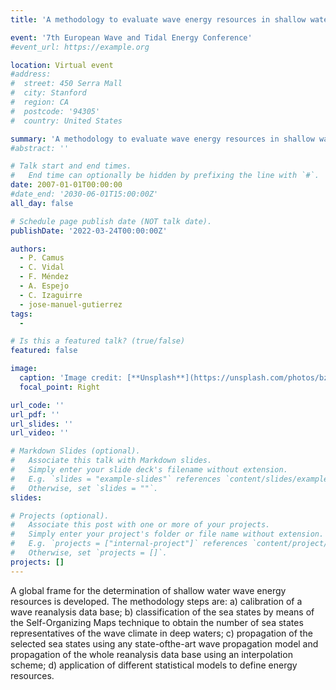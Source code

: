 ```yaml
---
title: 'A methodology to evaluate wave energy resources in shallow waters'

event: '7th European Wave and Tidal Energy Conference'
#event_url: https://example.org

location: Virtual event
#address:
#  street: 450 Serra Mall
#  city: Stanford
#  region: CA
#  postcode: '94305'
#  country: United States

summary: 'A methodology to evaluate wave energy resources in shallow waters'
#abstract: ''

# Talk start and end times.
#   End time can optionally be hidden by prefixing the line with `#`.
date: 2007-01-01T00:00:00
#date_end: '2030-06-01T15:00:00Z'
all_day: false

# Schedule page publish date (NOT talk date).
publishDate: '2022-03-24T00:00:00Z'

authors: 
  - P. Camus
  - C. Vidal
  - F. Méndez
  - A. Espejo
  - C. Izaguirre
  - jose-manuel-gutierrez
tags: 
  - 

# Is this a featured talk? (true/false)
featured: false

image:
  caption: 'Image credit: [**Unsplash**](https://unsplash.com/photos/bzdhc5b3Bxs)'
  focal_point: Right

url_code: ''
url_pdf: ''
url_slides: ''
url_video: ''

# Markdown Slides (optional).
#   Associate this talk with Markdown slides.
#   Simply enter your slide deck's filename without extension.
#   E.g. `slides = "example-slides"` references `content/slides/example-slides.md`.
#   Otherwise, set `slides = ""`.
slides:

# Projects (optional).
#   Associate this post with one or more of your projects.
#   Simply enter your project's folder or file name without extension.
#   E.g. `projects = ["internal-project"]` references `content/project/deep-learning/index.md`.
#   Otherwise, set `projects = []`.
projects: []
---
```


<p>A global frame for the determination of shallow water wave energy resources is developed. The methodology steps are: a) calibration of a wave reanalysis data base; b) classification of the sea states by means of the Self-Organizing Maps technique to obtain the number of sea states representatives of the wave climate in deep waters; c) propagation of the selected sea states using any state-ofthe-art wave propagation model and propagation of the whole reanalysis data base using an interpolation scheme; d) application of different statistical models to define energy resources.</p>
